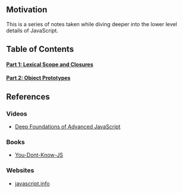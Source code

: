 ## Motivation

This is a series of notes taken while diving deeper into the lower level details of JavaScript.

## Table of Contents

#### [Part 1: Lexical Scope and Closures](/Part-1-Lexical-Scope-and-Closures/README.md)

#### [Part 2: Object Prototypes](/Part-2-Objects-Prototypes/README.md)

## References

### Videos

- [Deep Foundations of Advanced JavaScript](https://frontendmasters.com/courses/javascript-foundations/introduction/)

### Books

- [You-Dont-Know-JS](https://github.com/getify/You-Dont-Know-JS)

### Websites

- [javascript.info](https://javascript.info/intro)
